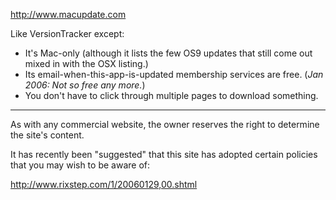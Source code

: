 

http://www.macupdate.com

Like VersionTracker except:

 
* It's Mac-only (although it lists the few OS9 updates that still come out mixed in with the OSX listing.)
* Its email-when-this-app-is-updated membership services are free. (*Jan 2006: Not so free any more.*)
* You don't have to click through multiple pages to download something.


----

As with any commercial website, the owner reserves the right to determine the site's content.

It has recently been "suggested" that this site has adopted certain policies that you may wish to be aware of:

http://www.rixstep.com/1/20060129,00.shtml
